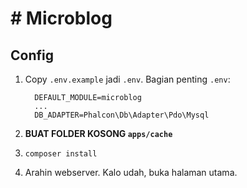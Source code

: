 # # Microblog

## Config

1. Copy `.env.example` jadi `.env`. Bagian penting `.env`:

   ```
     DEFAULT_MODULE=microblog
     ...
     DB_ADAPTER=Phalcon\Db\Adapter\Pdo\Mysql
   ```

2. **BUAT FOLDER KOSONG `apps/cache`**

3. `composer install`

4. Arahin webserver. Kalo udah, buka halaman utama.



